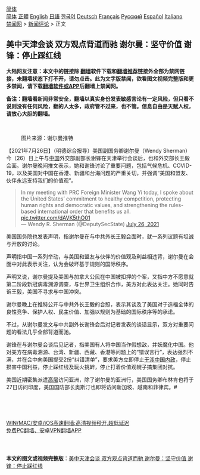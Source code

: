  <!-- 面包屑导航 --> <div class="breadcrumb"><!-- GTranslate: https://gtranslate.io/ -->  <div class="switcher notranslate">  <div class="selected">  <a href="#" onclick="return false;"> 简体</a>  </div>  <div class="option">  <a href="https://www.bannedbook.org" onclick="doGTranslate('zh-CN|zh-CN');jQuery('div.switcher div.selected a').html(jQuery(this).html());return false;" title="简体中文" class="nturl selected"> 简体</a>  <a href="https://www.bannedbook.org/zh-tw/" onclick="doGTranslate('zh-CN|zh-TW');jQuery('div.switcher div.selected a').html(jQuery(this).html());return false;" title="繁體中文" class="nturl"> 正體</a>  <a href="https://www.bannedbook.org/en/" onclick="doGTranslate('zh-CN|en');jQuery('div.switcher div.selected a').html(jQuery(this).html());return false;" title="English" class="nturl"> English</a>  <a href="https://www.bannedbook.org/ja/" onclick="doGTranslate('zh-CN|ja');jQuery('div.switcher div.selected a').html(jQuery(this).html());return false;" title="日本語" class="nturl"> 日語</a>  <a href="https://www.bannedbook.org/ko/" onclick="doGTranslate('zh-CN|ko');jQuery('div.switcher div.selected a').html(jQuery(this).html());return false;" title="한국어" class="nturl"> 한국어</a>  <a href="https://www.bannedbook.org/de/" onclick="doGTranslate('zh-CN|de');jQuery('div.switcher div.selected a').html(jQuery(this).html());return false;" title="Deutsch" class="nturl"> Deutsch</a>  <a href="https://www.bannedbook.org/fr/" onclick="doGTranslate('zh-CN|fr');jQuery('div.switcher div.selected a').html(jQuery(this).html());return false;" title="Français" class="nturl"> Français</a>  <a href="https://www.bannedbook.org/ru/" onclick="doGTranslate('zh-CN|ru');jQuery('div.switcher div.selected a').html(jQuery(this).html());return false;" title="Русский" class="nturl"> Русский</a>  <a href="https://www.bannedbook.org/es/" onclick="doGTranslate('zh-CN|es');jQuery('div.switcher div.selected a').html(jQuery(this).html());return false;" title="Español" class="nturl"> Español</a>  <a href="https://www.bannedbook.org/it/" onclick="doGTranslate('zh-CN|it');jQuery('div.switcher div.selected a').html(jQuery(this).html());return false;" title="Italiano" class="nturl"> Italiano</a>  </div>  </div>      <div class='breadcrumb-sub'><!-- Breadcrumb NavXT 6.3.0 --> <a href="https://www.bannedbook.org/" class="home">禁闻网</a> &gt; <a href="https://www.bannedbook.org/bnews/comments/" class="category">新闻评论</a> &gt; 正文</div></div><h2>美中天津会谈 双方观点背道而驰 谢尔曼：坚守价值 谢锋：停止踩红线</h2> <p class="notice"><b>大陆网友注意：本文中的链接除 <a href="https://github.com/bannedbook/fanqiang" >翻墙</a>软件下载和<a href="https://github.com/killgcd/justmysocks/blob/master/README.md">翻墙推荐</a>链接外全部为禁网链接，未翻墙状态下打不开，请勿点击。此为文字版禁闻，欲看图文视频完整版和更多禁闻，请下载<a href="https://github.com/bannedbook/fanqiang">翻墙软件或APP</a>后翻墙上禁闻网。</p><p>备注：翻墙看新闻非常安全，翻墙以真实身份发表敏感言论有一定风险，但只看不说则没有任何风险，翻的人太多，政府管不过来，也不管。信息自由是天赋人权，请放心大胆的翻墙。</b></p>  <div class="entry"> <br /> <figure><a href="https://i0.wp.com/upload-images-bucket-v64rleca837do.s3.eu-west-1.amazonaws.com/wp-content/uploads/2021/07/26145301/Screen-Shot-2021-07-27-at-12.55.59-am.png?fit=1392%2C864&#038;ssl=1" data-caption="图片来源：谢尔曼推特"></a><figcaption class="wp-caption-text">图片来源：谢尔曼推特</figcaption></figure> <p>【2021年7月26日】（明德综合报导）美国副国务卿谢尔曼（Wendy Sherman）今（26）日上午与<span class='wp_keywordlink_affiliate'><a href="https://www.bannedbook.org/" title="中国" target="_blank">中国</a></span>外交部副部长谢锋在天津举行会谈后，也和外交部长王毅会面。谢尔曼晚间推文表示，她和谢锋讨论了重要问题，包括气候危机、COVID-19，以及美国对中国在香港、新疆和台海问题的严重关切，并强调“美国和盟友、伙伴永远支持我们的价值观”。</p> <blockquote class="twitter-tweet" data-width="550" data-dnt="true"> In my meeting with PRC Foreign Minister Wang Yi today, I spoke about the United States’ commitment to healthy competition, protecting human rights and democratic values, and strengthening the rules-based international order that benefits us all. <a href="https://t.co/dAVK5thO01">pic.twitter.com/dAVK5thO01</a><br/> &mdash; Wendy R. Sherman (@DeputySecState) <a href="https://twitter.com/DeputySecState/status/1419613445029249026?ref_src=twsrc%5Etfw">July 26, 2021</a><br/> </blockquote> <p>美国国务院也发表声明，指谢尔曼在与中共外长王毅会面时，就一系列议题有坦诚与开放的讨论。</p> <p>声明指中国一系列举动，与美国和盟友与伙伴的价值观及利益相违背，谢尔曼在会面中对此表示关注，认为会破坏基于规则的国际秩序。</p> <p>声明又说，谢尔曼提及美国与加拿大公民在中国被扣押的个案，又指中方不愿意就第二阶段新冠病毒溯源调查，与世界卫生组织合作，美方对此表达关注。她同时告诉王毅，美国不寻求与中国冲突。</p>  <p>谢尔曼晚上在推特公开与中共外长王毅的合照，表示其谈及了美国对于造福全体的良性竞争、保护人权、民主价值、加强以规则为基础的国际秩序等的承诺。</p> <p>不过，从谢尔曼发文与中共副外长谢锋会后对记者发表的谈话显示，双方对重要问题的看法几乎全部背道而驰。</p> <p>谢锋在与谢尔曼会谈后见记者，指美国有人将中国当作假想敌，并妖魔化中国。他对美方在病毒溯源、台湾、新疆、西藏、香港等问题上的“错误言行”，表达强烈不满，并在会中向美国提交2份“纠错清单”，要求美方立即停止<span class='wp_keywordlink'><a href="https://www.bannedbook.org/forum11/topic305.html" title="禁片：干涉中国内政" target="_blank">干涉中国内政</a></span>，停止损害中国利益，停止踩红线及玩火挑衅，停止打着价值观幌子搞集团对抗。</p> <p>美国近期密集派遣<span class='wp_keywordlink_affiliate'><a href="https://www.bannedbook.org/bnews/ccpdope/" title="中共高层内幕" target="_blank">高层</a></span>访问亚洲，除了谢尔曼的亚洲行，美国国务卿布林肯也将于27日访问印度，美国国防部长奥斯汀也即将访问新加坡、越南和菲律宾。#</p>  <p>&nbsp;</p> <p>&nbsp;</p> <p class="texttj"> <a href="https://github.com/bannedbook/fanqiang/wiki/V2ray%E6%9C%BA%E5%9C%BA" target="_blank">WIN/MAC/安卓/iOS高速翻墙:高清视频秒开,超低延迟</a><br/> <a href="https://github.com/bannedbook/fanqiang/wiki/%E7%A6%81%E9%97%BB%E7%BD%91%E5%AE%89%E5%8D%93%E7%BF%BB%E5%A2%99%E6%96%B0%E9%97%BBAPP" target="_blank">免费PC翻墙、安卓VPN翻墙APP</a></p><p>&nbsp;</p> <a name='sharetosocial'></a>  <div style="margin-bottom:5px;padding-bottom:5px;clear:both"> <div id="archive-pix-1" class="banner-ads"> <!-- AuctionX Display platform tag START --> <div id="26318x728x90x621x_ADSLOT2" clicktrack="%%CLICK_URL_ESC%%"></div> <!-- AuctionX Display platform tag END --> </div> <div id="archive-pix-2" class="banner-ads"> <!-- AuctionX Display platform tag START --> <div id="26315x300x250x621x_ADSLOT2" clicktrack="%%CLICK_URL_ESC%%"></div> <!-- AuctionX Display platform tag END --> </div> </div>  <div id="archive-pix-1" class="banner-ads"> <!-- AuctionX Display platform tag START --> <div id="26318x728x90x621x_ADSLOT3" clicktrack="%%CLICK_URL_ESC%%"></div> <!-- AuctionX Display platform tag END --> </div> <div><b>本文的图文或视频完整版</b>：<a href='https://www.bannedbook.org/bnews/comments/20210727/1594668.html'>美中天津会谈 双方观点背道而驰 谢尔曼：坚守价值 谢锋：停止踩红线</a></div>  </div><!--END ENTRY--> 